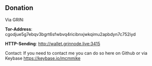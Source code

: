 ## Donation 

Via GRIN:

**Tor-Address**: cgodjue5g7ebqv3bgrt6sfwbvq4ricibnxjwkqimu2apbdyn7c752iyd 

**HTTP-Sending**: http://wallet.grinnode.live:3415 

Contact:
If you need to contact me you can do so here on Github or via Keybase https://keybase.io/mcmmike

